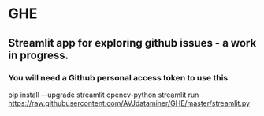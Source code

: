 # GHE
## Streamlit app for exploring github issues - a work in progress.
### You will need a Github personal access token to use this

pip install --upgrade streamlit opencv-python
streamlit run https://raw.githubusercontent.com/AVJdataminer/GHE/master/streamlit.py
